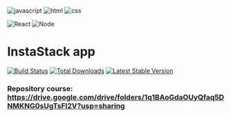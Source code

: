 ![javascript](https://encrypted-tbn0.gstatic.com/images?q=tbn%3AANd9GcTARl7cSDQvDB_Fv7btP6qayihMxhyHVNHe1w&usqp=CAU)
![html](https://pm1.narvii.com/6448/187f5a97330b2024c07067a0d709233358b5f0ce_128.jpg)
![css](https://encrypted-tbn0.gstatic.com/images?q=tbn%3AANd9GcRyVxBSnZISVj9O3pf2gPZR_6kjVK5dnBgaug&usqp=CAU)

![React](https://lh3.googleusercontent.com/g7p10RSxdGTTzvezZMgGyfNIH2eh7JLQqHPTB-gsRehX26eD9JICKKNISWQFzMEwoBro3vt2u_w=w128-h128-e365)
![Node](https://ih1.redbubble.net/image.109336634.1604/flat,128x128,075,t-pad,128x128,f8f8f8.u1.jpg)

# InstaStack app

[![Build Status](https://travis-ci.org/laravel/framework.svg)](https://travis-ci.org/laravel/framework)
[![Total Downloads](https://poser.pugx.org/laravel/framework/d/total.svg)](https://packagist.org/packages/laravel/framework)
[![Latest Stable Version](https://poser.pugx.org/laravel/framework/v/stable.svg)](https://packagist.org/packages/laravel/framework)

### Repository course: https://drive.google.com/drive/folders/1q1BAoGdaOUyQfaq5DNMKNG0sUgTsFI2V?usp=sharing
